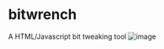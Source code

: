 # bitwrench
A HTML/Javascript bit tweaking tool
![image](https://github.com/tjheikki/bitwrench/assets/16526467/fdd102ee-06af-4a72-8df0-f51c3587b306)
